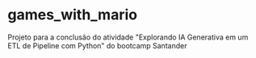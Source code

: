 # games_with_mario
Projeto para a conclusão do atividade "Explorando IA Generativa em um ETL de Pipeline com Python" do bootcamp Santander
